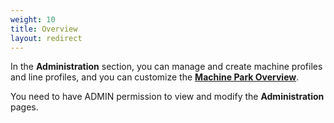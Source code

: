 ```yaml
---
weight: 10
title: Overview
layout: redirect
---
```


In the **Administration** section, you can manage and create machine profiles and line profiles, and you can customize the [**Machine Park Overview**](/oee/oee-dashboards/#machine-park).

You need to have ADMIN permission to view and modify the **Administration** pages.
